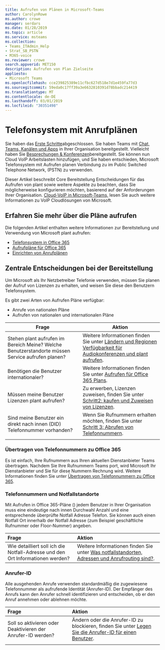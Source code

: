 ```yaml
---
title: Aufrufen von Plänen in Microsoft-Teams
author: CarolynRowe
ms.author: crowe
manager: serdars
ms.date: 01/28/2019
ms.topic: article
ms.service: msteams
ms.collection:
- Teams_ITAdmin_Help
- Strat_SB_PSTN
- M365-voice
ms.reviewer: crowe
search.appverid: MET150
description: Aufrufen von Plan Zielseite
appliesto:
- Microsoft Teams
ms.openlocfilehash: cce239825389e11cfbc627d518e7d1e459fa77d3
ms.sourcegitcommit: 59eda0c17ff39a3e6632810391d78bbadc214419
ms.translationtype: MT
ms.contentlocale: de-DE
ms.lasthandoff: 03/01/2019
ms.locfileid: "30351498"
---
```

# <a name="phone-system-with-calling-plans"></a>Telefonsystem mit Anrufplänen 

Sie haben das [Erste Schritte](get-started-with-teams-quick-start.md)abgeschlossen. Sie haben Teams mit [Chat, Teams, Kanälen und Apps](deploy-chat-teams-channels-microsoft-teams-landing-page.md) in Ihrer Organisation bereitgestellt. Vielleicht haben Sie [Besprechungen & Konferenzen](deploy-meetings-microsoft-teams-landing-page.md)bereitgestellt. Sie können nun Cloud VoIP Arbeitslasten hinzufügen, und Sie haben entschieden, Microsoft Telefonsystem mit Aufrufen planen Verbindung zu im Public Switched Telephone Network, (PSTN) zu verwenden. 

Dieser Artikel beschreibt Core Bereitstellung Entscheidungen für das Aufrufen von plant sowie weitere Aspekte zu beachten, dass Sie möglicherweise konfigurieren möchten, basierend auf der Anforderungen Ihrer Organisation. [Cloud-VoIP in Microsoft-Teams,](cloud-voice-landing-page.md) lesen Sie auch weitere Informationen zu VoIP Cloudlösungen von Microsoft.


## <a name="learn-more-about-calling-plans"></a>Erfahren Sie mehr über die Pläne aufrufen

Die folgenden Artikel enthalten weitere Informationen zur Bereitstellung und Verwendung von Microsoft plant aufrufen:

- [Telefonsystem in Office 365](what-is-phone-system-in-office-365.md)
- [Aufrufpläne für Office 365](calling-plans-for-office-365.md)
- [Einrichten von Anrufplänen](set-up-calling-plans.md)


## <a name="core-deployment-decisions"></a>Zentrale Entscheidungen bei der Bereitstellung

Um Microsoft als Ihr Netzbetreiber Telefonie verwenden, müssen Sie planen der Aufruf von Lizenzen zu erhalten, und weisen Sie diese den Benutzern Telefonsystem. 

Es gibt zwei Arten von Aufrufen Pläne verfügbar:

- Anrufe von nationalen Pläne 
- Aufrufen von nationalen und internationalen Pläne

|Frage|Aktion |
|------------|-------|
|Stehen plant aufrufen im Bereich Meine? Welche Benutzerstandorte müssen Service aufrufen planen? | Weitere Informationen finden Sie unter [Ländern und Regionen Verfügbarkeit für Audiokonferenzen und plant aufrufen](country-and-region-availability-for-audio-conferencing-and-calling-plans/country-and-region-availability-for-audio-conferencing-and-calling-plans.md). | 
Benötigen die Benutzer internationaler? | Weitere Informationen finden Sie unter [Aufrufen für Office 365 Plans](calling-plans-for-office-365.md). |
Müssen meine Benutzer Lizenzen plant aufrufen? | Zu erwerben, Lizenzen zuweisen, finden Sie unter [Schritt2: kaufen und Zuweisen von Lizenzen](set-up-calling-plans.md#step-2-buy-and-assign-licenses). |
Sind meine Benutzer ein direkt nach innen (DID) Telefonnummer vorhanden? | Wenn Sie Rufnummern erhalten möchten, finden Sie unter [Schritt 3: Abrufen von Telefonnummern](set-up-calling-plans.md#step-3-get-phone-numbers). |
|||

### <a name="transfer-phone-numbers-to-office-365"></a>Übertragen von Telefonnummern zu Office 365

Es ist einfach, Ihre Rufnummern aus Ihren aktuellen Dienstanbieter Teams übertragen. Nachdem Sie Ihre Rufnummern Teams port, wird Microsoft Ihr Dienstanbieter und Sie für diese Nummern Rechnung wird. Weitere Informationen finden Sie unter [Übertragen von Telefonnummern zu Office 365](transfer-phone-numbers-to-office-365.md).


### <a name="phone-numbers-and-emergency-locations"></a>Telefonnummern und Notfallstandorte

Mit Aufrufen in Office 365-Pläne () jedem Benutzer in Ihrer Organisation muss eine eindeutige nach innen Durchwahl Anzahl und eine entsprechende überprüfte Notfall Adresse Telefon. Sie können auch einen Notfall Ort innerhalb der Notfall Adresse (zum Beispiel geschäftliche Rufnummer oder Floor-Nummer) angeben. 

|Frage|Aktion |
|:------------|:-------|
|Wie detailliert soll ich die Notfall-Adresse und den Ort Informationen werden? |Weitere Informationen finden Sie unter [Was notfallstandorten, Adressen und Anrufrouting sind?](https://docs.microsoft.com/SkypeForBusiness/what-are-calling-plans-in-office-365/what-are-emergency-locations-addresses-and-call-routing).


### <a name="calling-identity"></a>Anrufer-ID

Alle ausgehenden Anrufe verwenden standardmäßig die zugewiesene Telefonnummer als aufrufende Identität (Anrufer-ID). Der Empfänger des Anrufs kann den Anrufer schnell identifizieren und entscheiden, ob er den Anruf annehmen oder ablehnen möchte.

|Frage|Aktion |
|:------------|:-------|
|Soll so aktivieren oder Deaktivieren der Anrufer-ID werden? | Ändern oder die Anrufer-ID zu blockieren, finden Sie unter [Legen Sie die Anrufer-ID für einen Benutzer](https://docs.microsoft.com/skypeforbusiness/what-are-calling-plans-in-office-365/set-the-caller-id-for-a-user). |
|||




